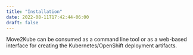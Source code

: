 ```yaml
---
title: "Installation"
date: 2022-08-11T17:42:44-06:00
draft: false
---
```


Move2Kube can be consumed as a command line tool or as a web-based interface for creating the Kubernetes/OpenShift deployment artifacts.
